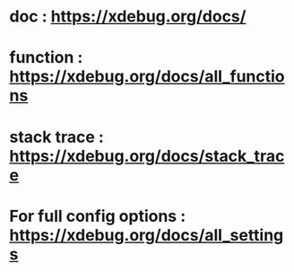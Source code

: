 ﻿# doc : https://xdebug.org/docs/
# function : https://xdebug.org/docs/all_functions

# stack trace : https://xdebug.org/docs/stack_trace
# For full config options : https://xdebug.org/docs/all_settings

